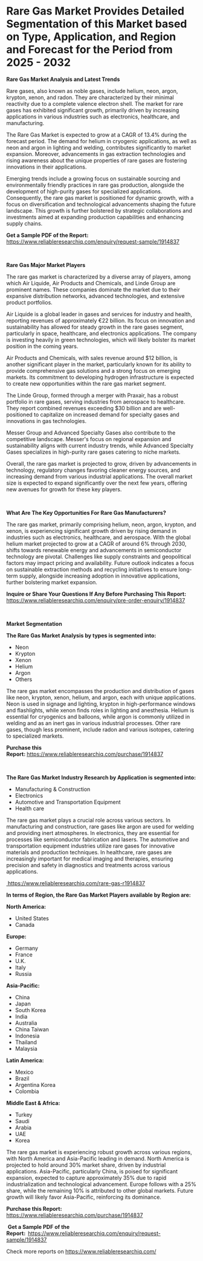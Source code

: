 <p><h1>Rare Gas Market Provides Detailed Segmentation of this Market based on Type, Application, and Region and Forecast for the Period from 2025 - 2032</h1></p><p><strong>Rare Gas Market Analysis and Latest Trends</strong></p>
<p><p>Rare gases, also known as noble gases, include helium, neon, argon, krypton, xenon, and radon. They are characterized by their minimal reactivity due to a complete valence electron shell. The market for rare gases has exhibited significant growth, primarily driven by increasing applications in various industries such as electronics, healthcare, and manufacturing.</p><p>The Rare Gas Market is expected to grow at a CAGR of 13.4% during the forecast period. The demand for helium in cryogenic applications, as well as neon and argon in lighting and welding, contributes significantly to market expansion. Moreover, advancements in gas extraction technologies and rising awareness about the unique properties of rare gases are fostering innovations in their applications. </p><p>Emerging trends include a growing focus on sustainable sourcing and environmentally friendly practices in rare gas production, alongside the development of high-purity gases for specialized applications. Consequently, the rare gas market is positioned for dynamic growth, with a focus on diversification and technological advancements shaping the future landscape. This growth is further bolstered by strategic collaborations and investments aimed at expanding production capabilities and enhancing supply chains.</p></p>
<p><strong>Get a Sample PDF of the Report:&nbsp;</strong> <a href="https://www.reliableresearchiq.com/enquiry/request-sample/1914837?utm_campaign=2202&utm_medium=2&utm_source=Github&utm_content=ia&utm_term=01042025&utm_id=rare-gas">https://www.reliableresearchiq.com/enquiry/request-sample/1914837</a></p>
<p>&nbsp;</p>
<p><strong>Rare Gas Major Market Players</strong></p>
<p><p>The rare gas market is characterized by a diverse array of players, among which Air Liquide, Air Products and Chemicals, and Linde Group are prominent names. These companies dominate the market due to their expansive distribution networks, advanced technologies, and extensive product portfolios. </p><p>Air Liquide is a global leader in gases and services for industry and health, reporting revenues of approximately €22 billion. Its focus on innovation and sustainability has allowed for steady growth in the rare gases segment, particularly in space, healthcare, and electronics applications. The company is investing heavily in green technologies, which will likely bolster its market position in the coming years.</p><p>Air Products and Chemicals, with sales revenue around $12 billion, is another significant player in the market, particularly known for its ability to provide comprehensive gas solutions and a strong focus on emerging markets. Its commitment to developing hydrogen infrastructure is expected to create new opportunities within the rare gas market segment.</p><p>The Linde Group, formed through a merger with Praxair, has a robust portfolio in rare gases, serving industries from aerospace to healthcare. They report combined revenues exceeding $30 billion and are well-positioned to capitalize on increased demand for specialty gases and innovations in gas technologies.</p><p>Messer Group and Advanced Specialty Gases also contribute to the competitive landscape. Messer's focus on regional expansion and sustainability aligns with current industry trends, while Advanced Specialty Gases specializes in high-purity rare gases catering to niche markets.</p><p>Overall, the rare gas market is projected to grow, driven by advancements in technology, regulatory changes favoring cleaner energy sources, and increasing demand from various industrial applications. The overall market size is expected to expand significantly over the next few years, offering new avenues for growth for these key players.</p></p>
<p>&nbsp;</p>
<p><strong>What Are The Key Opportunities For Rare Gas Manufacturers?</strong></p>
<p><p>The rare gas market, primarily comprising helium, neon, argon, krypton, and xenon, is experiencing significant growth driven by rising demand in industries such as electronics, healthcare, and aerospace. With the global helium market projected to grow at a CAGR of around 6% through 2030, shifts towards renewable energy and advancements in semiconductor technology are pivotal. Challenges like supply constraints and geopolitical factors may impact pricing and availability. Future outlook indicates a focus on sustainable extraction methods and recycling initiatives to ensure long-term supply, alongside increasing adoption in innovative applications, further bolstering market expansion.</p></p>
<p><strong>Inquire or Share Your Questions If Any Before Purchasing This Report:</strong> <a href="https://www.reliableresearchiq.com/enquiry/pre-order-enquiry/1914837?utm_campaign=2202&utm_medium=2&utm_source=Github&utm_content=ia&utm_term=01042025&utm_id=rare-gas">https://www.reliableresearchiq.com/enquiry/pre-order-enquiry/1914837</a></p>
<p>&nbsp;</p>
<p><strong>Market Segmentation</strong></p>
<p><strong>The Rare Gas Market Analysis by types is segmented into:</strong></p>
<p><ul><li>Neon</li><li>Krypton</li><li>Xenon</li><li>Helium</li><li>Argon</li><li>Others</li></ul></p>
<p><p>The rare gas market encompasses the production and distribution of gases like neon, krypton, xenon, helium, and argon, each with unique applications. Neon is used in signage and lighting, krypton in high-performance windows and flashlights, while xenon finds roles in lighting and anesthesia. Helium is essential for cryogenics and balloons, while argon is commonly utilized in welding and as an inert gas in various industrial processes. Other rare gases, though less prominent, include radon and various isotopes, catering to specialized markets.</p></p>
<p><strong>Purchase this Report:&nbsp;</strong><a href="https://www.reliableresearchiq.com/purchase/1914837?utm_campaign=2202&utm_medium=2&utm_source=Github&utm_content=ia&utm_term=01042025&utm_id=rare-gas">https://www.reliableresearchiq.com/purchase/1914837</a></p>
<p>&nbsp;</p>
<p><strong>The Rare Gas Market Industry Research by Application is segmented into:</strong></p>
<p><ul><li>Manufacturing & Construction</li><li>Electronics</li><li>Automotive and Transportation Equipment</li><li>Health care</li></ul></p>
<p><p>The rare gas market plays a crucial role across various sectors. In manufacturing and construction, rare gases like argon are used for welding and providing inert atmospheres. In electronics, they are essential for processes like semiconductor fabrication and lasers. The automotive and transportation equipment industries utilize rare gases for innovative materials and production techniques. In healthcare, rare gases are increasingly important for medical imaging and therapies, ensuring precision and safety in diagnostics and treatments across various applications.</p></p>
<p><a href="https://www.reliableresearchiq.com/rare-gas-r1914837?utm_campaign=2202&utm_medium=2&utm_source=Github&utm_content=ia&utm_term=01042025&utm_id=rare-gas">&nbsp;https://www.reliableresearchiq.com/rare-gas-r1914837</a></p>
<p><strong>In terms of Region, the Rare Gas Market Players available by Region are:</strong></p>
<p>
    <p> <strong> North America: </strong>
        <ul>
            <li>United States</li>
            <li>Canada</li>
        </ul>
        </p> 
    <p> <strong> Europe: </strong>
        <ul>
            <li>Germany</li>
            <li>France</li>
            <li>U.K.</li>
            <li>Italy</li>
            <li>Russia</li>
        </ul>
        </p> 
    <p> <strong> Asia-Pacific: </strong>
        <ul>
            <li>China</li>
            <li>Japan</li>
            <li>South Korea</li>
            <li>India</li>
            <li>Australia</li>
            <li>China Taiwan</li>
            <li>Indonesia</li>
            <li>Thailand</li>
            <li>Malaysia</li>
        </ul>
        </p> 
    <p> <strong> Latin America: </strong>
        <ul>
            <li>Mexico</li>
            <li>Brazil</li>
            <li>Argentina Korea</li>
            <li>Colombia</li>
        </ul>
        </p> 
    <p> <strong> Middle East & Africa: </strong>
        <ul>
            <li>Turkey</li>
            <li>Saudi</li>
            <li>Arabia</li>
            <li>UAE</li>
            <li>Korea</li>
        </ul>
    </p>
    </p>
<p><p>The rare gas market is experiencing robust growth across various regions, with North America and Asia-Pacific leading in demand. North America is projected to hold around 30% market share, driven by industrial applications. Asia-Pacific, particularly China, is poised for significant expansion, expected to capture approximately 35% due to rapid industrialization and technological advancement. Europe follows with a 25% share, while the remaining 10% is attributed to other global markets. Future growth will likely favor Asia-Pacific, reinforcing its dominance.</p></p>
<p><strong>Purchase this Report: </strong><a href="https://www.reliableresearchiq.com/purchase/1914837?utm_campaign=2202&utm_medium=2&utm_source=Github&utm_content=ia&utm_term=01042025&utm_id=rare-gas">https://www.reliableresearchiq.com/purchase/1914837</a></p>
<p>&nbsp;<strong>Get a Sample PDF of the Report:&nbsp;&nbsp;</strong><a href="https://www.reliableresearchiq.com/enquiry/request-sample/1914837?utm_campaign=2202&utm_medium=2&utm_source=Github&utm_content=ia&utm_term=01042025&utm_id=rare-gas">https://www.reliableresearchiq.com/enquiry/request-sample/1914837</a></p>
<p><strong></strong></p>
<p>Check more reports on <a href="https://www.reliableresearchiq.com/?utm_campaign=2202&utm_medium=2&utm_source=Github&utm_content=ia&utm_term=01042025&utm_id=rare-gas">https://www.reliableresearchiq.com/</a></p>